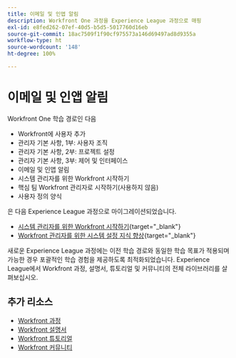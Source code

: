 ```yaml
---
title: 이메일 및 인앱 알림
description: Workfront One 과정을 Experience League 과정으로 매핑
exl-id: e8fed262-07ef-40d5-b5d5-5017760d16eb
source-git-commit: 18ac7509f1f90cf975573a146d69497ad8d9355a
workflow-type: ht
source-wordcount: '148'
ht-degree: 100%

---
```


# 이메일 및 인앱 알림

Workfront One 학습 경로인 다음

* Workfront에 사용자 추가
* 관리자 기본 사항, 1부: 사용자 조직
* 관리자 기본 사항, 2부: 프로젝트 설정
* 관리자 기본 사항, 3부: 제어 및 인터페이스
* 이메일 및 인앱 알림
* 시스템 관리자를 위한 Workfront 시작하기
* 핵심 팀 Workfront 관리자로 시작하기(사용하지 않음)
* 사용자 정의 양식

은 다음 Experience League 과정으로 마이그레이션되었습니다.

* [시스템 관리자를 위한 Workfront 시작하기](https://experienceleague.adobe.com/?recommended=Workfront-A-1-2022.1.admin){target="_blank"}
* [Workfront 관리자를 위한 시스템 설정 지식 향상](https://experienceleague.adobe.com/?recommended=Workfront-A-1-2022.2.admin){target="_blank"}

새로운 Experience League 과정에는 이전 학습 경로와 동일한 학습 목표가 적용되며 가능한 경우 포괄적인 학습 경험을 제공하도록 최적화되었습니다.  Experience League에서 Workfront 과정, 설명서, 튜토리얼 및 커뮤니티의 전체 라이브러리를 살펴보십시오.

## 추가 리소스

* [Workfront 과정](https://experienceleague.adobe.com/?lang=en&amp;Solution=Workfront#courses)
* [Workfront 설명서](https://experienceleague.adobe.com/docs/workfront.html)
* [Workfront 튜토리얼](https://experienceleague.adobe.com/docs/workfront-learn/tutorials-workfront/home.html)
* [Workfront 커뮤니티](https://experienceleaguecommunities.adobe.com/t5/workfront/ct-p/workfront)
